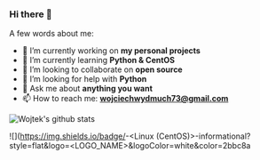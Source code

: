 ### Hi there 👋
A few words about me:
- 🔭 I’m currently working on **my personal projects**
- 🌱 I’m currently learning **Python & CentOS**
- 👯 I’m looking to collaborate on **open source**
- 🤔 I’m looking for help with **Python**
- 💬 Ask me about **anything you want**
- 📫 How to reach me: **wojciechwydmuch73@gmail.com**

![Wojtek's github stats](https://github-readme-stats.vercel.app/api?username=wojtekw0703&show_icons=true&theme=tokyonight)

![](https://img.shields.io/badge/<OS>-<Linux (CentOS)>-informational?style=flat&logo=<LOGO_NAME>&logoColor=white&color=2bbc8a
